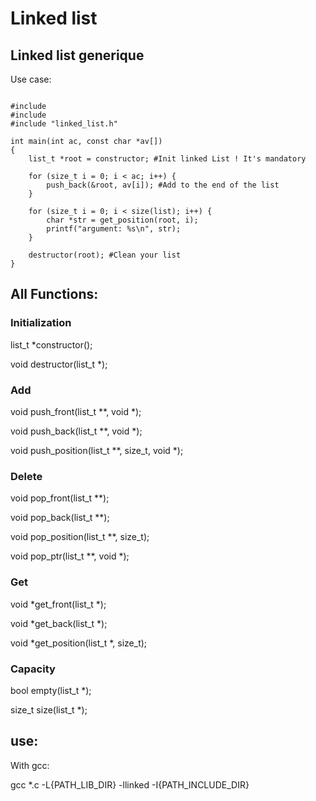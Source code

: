 <h1>Linked list</h1>

<h2>Linked list generique</h2>

Use case:

<pre><code>
#include <stdio.h>
#include <stdlib.h>
#include "linked_list.h"

int main(int ac, const char *av[])
{
	list_t *root = constructor; #Init linked List ! It's mandatory

	for (size_t i = 0; i < ac; i++) {
		push_back(&root, av[i]); #Add to the end of the list
	}

	for (size_t i = 0; i < size(list); i++) {
		char *str = get_position(root, i);
		printf("argument: %s\n", str);
	}

	destructor(root); #Clean your list
}
</code></pre>

<h2>All Functions:</h2>

<h3>Initialization</h3>
<p>list_t *constructor();
<p>void destructor(list_t *);

<h3>Add</h3>
<p>void push_front(list_t **, void *);
<p>void push_back(list_t **, void *);
<p>void push_position(list_t **, size_t, void *);

<h3>Delete</h3>
<p>void pop_front(list_t **);</p>
<p>void pop_back(list_t **);</p>
<p>void pop_position(list_t **, size_t);</p>
<p>void pop_ptr(list_t **, void *);</p>

<h3>Get</h3>
<p>void *get_front(list_t *);</p>
<p>void *get_back(list_t *);</p>
<p>void *get_position(list_t *, size_t);</p>

<h3>Capacity</h3>
<p>bool empty(list_t *);</p>
<p>size_t size(list_t *);</p>

<h2>use:</h2>

<p>With gcc:</p>
	<p>gcc *.c -L{PATH_LIB_DIR} -llinked -I{PATH_INCLUDE_DIR}</p>